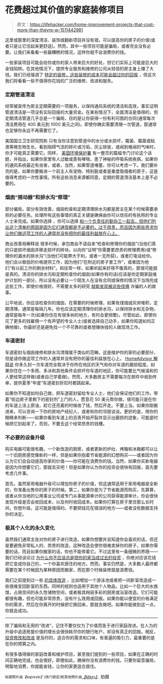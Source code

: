 # 花费超过其价值的家庭装修项目

> 原文：<https://lifehacker.com/home-improvement-projects-that-cost-more-than-theyre-w-1511442981>

这里或那里的深度清洁、装饰或翻新项目并没有错，可以提高你的房子的价值(或者只是让它住起来更舒适)。然而，其中一些项目可能是骗局，或者完全没有必要。让我们来看看一些最糟糕的情况，这样你就不会浪费你的钱。



一些家装项目可能会给你或你的家人带来巨大的好处，但它们实际上可能是巨大的金钱陷阱。在其他情况下，提供专业服务和维修的公司从轻信的房主身上赚了大钱。我们已经强调了 [特定的装修，这些装修的成本可能会超过你的回报](https://lifehacker.com/the-renovations-that-up-your-homes-value-and-the-ones-803345073) ，但这次我们将看看一些不值得你花钱的广泛的维修、改进和服务。

### 定期管道清洁

经常被宣传为房主定期需要的一项服务，以保持通风系统的清洁和高效，事实证明管道清洁是一项没有实际回报的大量资金。在某些情况下，全面清洁是值得的，但定期清洁管道几乎总是一个骗局，目的是让你获得一份有利可图的合同(通常每次清洁费用在 400 美元到 1000 美元之间)。即使你确实需要清理一次管道，那通常也足够你永远不再需要它了。

美国国立卫生研究院称 只有当你注意到管道中的水分或水损坏，霉菌、霉菌或粘液等微生物生长，看到阻碍气流的碎片或污垢，灰尘排放，或闻到难闻的气味时，你才可能真正需要它。同样， [美国环境保护署](http://www.epa.gov/iaq/pubs/airduct.html#deciding) 有一整页的篇幅专门讨论这个话题，并指出，如果你家里有人过敏或患有哮喘，患了神秘的呼吸系统疾病，如果你的通风系统最近有虫害，或者，当然，如果管道堵塞，你可以考虑一下。我们要补充的是，如果你要搬进一个前主人有宠物、特别脏或者是重度吸烟者的房子，这是值得考虑的一次性事情。所有这些消息来源都同意，定期的管道清洁基本上是不必要的。

### 烟囱“摇动器”和排水沟“修理”

部分骗局，部分有效改善，烟囱检查和定期清理排水沟都是房主在某个时候需要承担的必要任务。处理所有这些事情的真正关键是确保由你可以信任的有执照的专业人士来完成。如果你选择 ，你可以选择 [和一个负责任的勤杂工一起去，但他们列出这个清单的原因是因为它们通常都是不必要的，过于昂贵，而且因为那些恳求你让他们做这项工作的人通常并没有把你的最佳利益放在心上。](http://lifehacker.com/how-can-i-find-and-hire-a-good-responsible-handyman-558507563)

商业改善局解释说 很多时候，承包商会不请自来“检查和修理你的烟囱”(当他们真的只是损坏烟囱并移走损坏的砖块，以向你“证明”你需要更昂贵的修理费用)或“修理你的漏水的排水沟”(当他们可能弊大于利，或者一无所获)，或者打电话给你。他们会以极低的价格提供工作，因为他们“在附近的房子里工作”，或者因为他们“有以前工作的剩余材料”。和往常一样，如果听起来好得不像真的，那很可能就是真的。清洁你的排水沟和定期检查你的烟囱(如果你有的话)应该是你定期家庭维护计划的一部分，所以没有必要让一个陌生人在没有合同或保修的情况下当场完成这些工作，即使价格很好。不需要太多的研究 [就能发现被这些伎俩](http://www.moonworkshome.com/blog/common-gutter-repair-scams-and-how-to-avoid-them/) 诈骗的人的故事。

公平地说，你应该检查你的烟囱，在需要的时候修理，如果有煤烟或灰烬堆积，定期清理，通常是每隔几年。你也应该定期清理你的排水沟，以保持排水和无杂物，通常是每年一次(如果你住在有很多树的地方，有时会更频繁)。尽管如此，即使你花了更多的钱雇佣一个有声望的专业人士(或者选择自己动手，如果你知道如何正确地做)，你最好还是避免找一个不可靠的或者想赚快钱的人做现场工作。

### 车道密封

车道密封与烟囱维修和排水沟清理属于类似的范畴。这是维护你的家的必要部分，但是请你做这项工作的人通常并没有把你的最佳利益放在心上。 [HomeAdvisor 解释说](http://www.homeadvisor.com/article.show.Driveway-Sealing-Costs.13716.html) 你多久封一次车道完全取决于你所在地区的天气和你对车道的磨损程度。如果你住在一个多雨、多冰和其他条件会损坏你车道的地区，你可能要比气候温和的人更经常这样做(或者自己学着做)。然而，大多数房主不需要每次在邮件中收到传单，提供夏季“年度”车道密封折扣时都跳起来。

如果你不知道如何自己做，把车道密封留给专业人士，他们会保证他们的工作。带着“街边房子里剩下的密封剂”上门的人，愿意花 50 美元帮你做，很可能只是在你的车道上涂上原油，趁它还亮着的时候收了钱，然后开走。不要上当。如果你刚搬进来，可以咨询一下你的房地产经纪人，或者和你的邻居谈谈。更好的是，用你的眼睛来判断——如果你看到车道上的沥青开始开裂并显示出磨损的迹象，可能是时候把它封起来了。否则，不要去这个经常昂贵的钱槽。

### 不必要的设备升级

购买电器可能很有趣，一个新改造的厨房，或者更新的炉灶、烤箱和冰箱都可以让一个旧厨房感觉像新的一样，但是如果你抱着节省能源的幻想购买——或者因为你认为它们会自动提高你家的价值——你可能在浪费你的钱。当然，如果你买新电器是因为你想要它们，那就去买吧！但是如果你认为你的投资会很快有回报，首先要考虑几件事。

首先，虽然家用电器升级可以增加你房子的价值，但这通常适用于家用电器是全新的，你准备出售你的房子的时候。第二，如果你是为了节省能源而购买，先算算，或者从你当地的公用事业公司或专门从事能源审计的公司获得能源审计。你会很快发现升级是否会收回成本，以及何时收回成本。如果你打算在房子里住那么长时间，你想升级，这可能是值得的。不要把钱花在错误的地方——或者没有数据支持你的决定。

### 极其个人化的永久变化

虽然我们通常主张对你的房子进行改造，如果你想要并且知道你会喜欢的话，但还是要避免非常私人的、昂贵的改造，这种改造会使你很难卖掉你的房子，如果你需要的话，而且如果你搬家的话，你也不能带着它。不过这里有一条细微的界限——我们已经谈论过 [为什么你不应该总是把你的家当成过去的投资](https://lifehacker.com/why-houses-arent-designed-to-be-good-investments-1507282735) ，你绝对应该花钱把它变成你自己的，一个你喜欢居住的地方。然而，事实仍然是，大多数人最终都需要在某个时候因为某种原因而搬家，而在那个时候装修就是浪费钱。

我们之前提到过一些 [的具体改造](https://lifehacker.com/the-renovations-that-up-your-homes-value-and-the-ones-803345073) ，比如增加一个游泳池或者把一间卧室改造成一些很难变回卧室的东西。同样的规则也适用于其他个人物品，比如一个巨大的水族馆，占用空间的永久性储物空间，或者极其绚丽多彩的厨房或浴室改造。它们可能都很有趣，但也可能非常昂贵，没有什么效用或回报。如果你能以便宜的价格满足你的需求，然后在你离开的时候把它换回来，那就去做吧。如果你能做到这一点，你就会成功。

* * *

除了骗局和无用的“改进”，记住不要仅仅为了价值而急于进行家庭改进。在人为的升级中追逐房屋价值的增长会很快耗尽你的银行账户，却没有真正的回报。相反， [投资修改和改进](https://lifehacker.com/where-should-i-splurge-and-where-should-i-save-in-a-hom-1507302965) 是及时的，适合你的需求和口味，有普遍的吸引力，最重要的是在你的预算之内。

有很多值得做的家庭改善和维护项目，甚至我们提到的一些项目，如果在正确的时间正确地完成，也会很好。即便如此，确保你没有浪费你的钱。只要你留意骗局，明智地消费，你就能省钱，让你的家更适合居住。

<small>标题照片由</small>*<small>【kapreski】</small>*<small>(快门锁定)和其他照片由</small>[*<small>【Mikey】</small>*](http://www.flickr.com/photos/raver_mikey/5603782876/)<small>，</small>拍摄